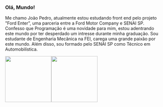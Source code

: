 ### Olá, Mundo!
Me chamo João Pedro, atualmente estou estudando front end pelo projeto "Ford Enter", uma parceria entre a Ford Motor Company e SENAI SP.
Confesso que Programação é uma novidade para mim, estou adentrando este mundo por ter desperdado um intresse durante minha graduação.
Sou estudante de Engenharia Mecânica na FEI, carega uma grande paixão por este mundo. Além disso, sou formado pelo SENAI SP como Técnico em Automobilística.

<img height ="150" src="https://cdn.jsdelivr.net/gh/devicons/devicon/icons/vscode/vscode-original-wordmark.svg" /><img height ="150" src="https://cdn.jsdelivr.net/gh/devicons/devicon/icons/javascript/javascript-plain.svg" />


         
          

<!--
**JoaoppedroFend/JoaoppedroFend** is a ✨ _special_ ✨ repository because its `README.md` (this file) appears on your GitHub profile.

Here are some ideas to get you started:
Alteração
- 🔭 I’m currently working on ...
- 🌱 I’m currently learning ...
- 👯 I’m looking to collaborate on ...
- 🤔 I’m looking for help with ...
- 💬 Ask me about ...
- 📫 How to reach me: ...
- 😄 Pronouns: ...
- ⚡ Fun fact: ...
-->
